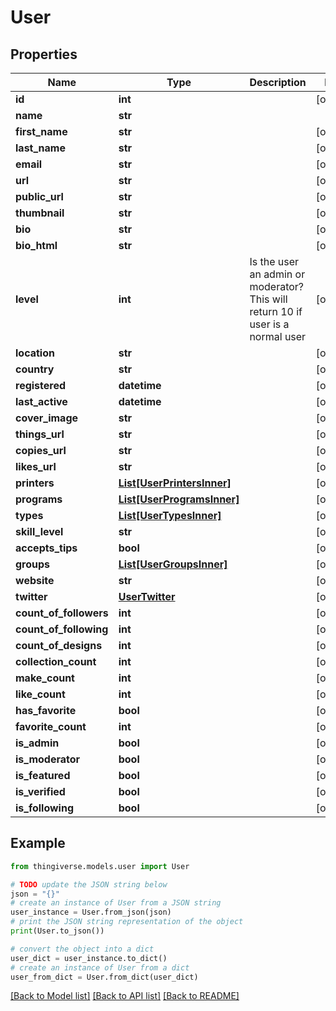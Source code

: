 # User


## Properties

Name | Type | Description | Notes
------------ | ------------- | ------------- | -------------
**id** | **int** |  | [optional] 
**name** | **str** |  | 
**first_name** | **str** |  | [optional] 
**last_name** | **str** |  | [optional] 
**email** | **str** |  | [optional] 
**url** | **str** |  | [optional] 
**public_url** | **str** |  | [optional] 
**thumbnail** | **str** |  | [optional] 
**bio** | **str** |  | [optional] 
**bio_html** | **str** |  | [optional] 
**level** | **int** | Is the user an admin or moderator? This will return 10 if user is a normal user | [optional] 
**location** | **str** |  | [optional] 
**country** | **str** |  | [optional] 
**registered** | **datetime** |  | [optional] 
**last_active** | **datetime** |  | [optional] 
**cover_image** | **str** |  | [optional] 
**things_url** | **str** |  | [optional] 
**copies_url** | **str** |  | [optional] 
**likes_url** | **str** |  | [optional] 
**printers** | [**List[UserPrintersInner]**](UserPrintersInner.md) |  | [optional] 
**programs** | [**List[UserProgramsInner]**](UserProgramsInner.md) |  | [optional] 
**types** | [**List[UserTypesInner]**](UserTypesInner.md) |  | [optional] 
**skill_level** | **str** |  | [optional] 
**accepts_tips** | **bool** |  | [optional] 
**groups** | [**List[UserGroupsInner]**](UserGroupsInner.md) |  | [optional] 
**website** | **str** |  | [optional] 
**twitter** | [**UserTwitter**](UserTwitter.md) |  | [optional] 
**count_of_followers** | **int** |  | [optional] 
**count_of_following** | **int** |  | [optional] 
**count_of_designs** | **int** |  | [optional] 
**collection_count** | **int** |  | [optional] 
**make_count** | **int** |  | [optional] 
**like_count** | **int** |  | [optional] 
**has_favorite** | **bool** |  | [optional] 
**favorite_count** | **int** |  | [optional] 
**is_admin** | **bool** |  | [optional] 
**is_moderator** | **bool** |  | [optional] 
**is_featured** | **bool** |  | [optional] 
**is_verified** | **bool** |  | [optional] 
**is_following** | **bool** |  | [optional] 

## Example

```python
from thingiverse.models.user import User

# TODO update the JSON string below
json = "{}"
# create an instance of User from a JSON string
user_instance = User.from_json(json)
# print the JSON string representation of the object
print(User.to_json())

# convert the object into a dict
user_dict = user_instance.to_dict()
# create an instance of User from a dict
user_from_dict = User.from_dict(user_dict)
```
[[Back to Model list]](../README.md#documentation-for-models) [[Back to API list]](../README.md#documentation-for-api-endpoints) [[Back to README]](../README.md)


